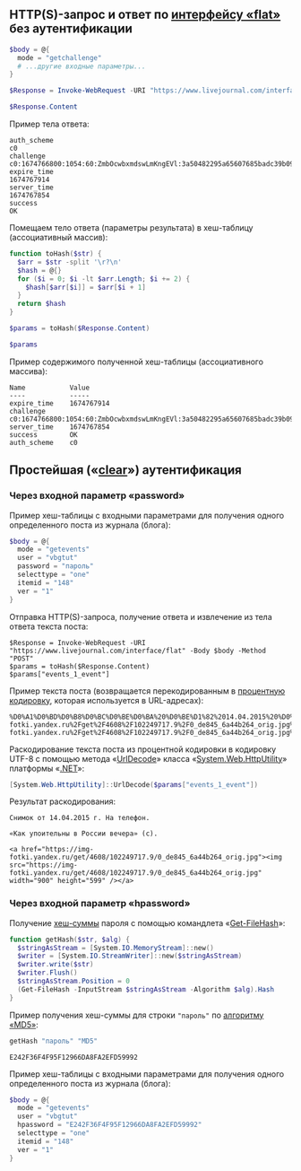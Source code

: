 ## HTTP(S)-запрос и ответ по [интерфейсу «flat»](https://stat.livejournal.com/doc/server/ljp.csp.flat.protocol.html) без аутентификации

```powershell
$body = @{
  mode = "getchallenge"
  # ...другие входные параметры...
}
```
```powershell
$Response = Invoke-WebRequest -URI "https://www.livejournal.com/interface/flat" -Body $body -Method "POST"
```
```powershell
$Response.Content
```
Пример тела ответа:
```
auth_scheme
c0
challenge
c0:1674766800:1054:60:ZmbOcwbxmdswLmKngEVl:3a50482295a65607685badc39b09d47b
expire_time
1674767914
server_time
1674767854
success
OK
```
Помещаем тело ответа (параметры результата) в хеш-таблицу (ассоциативный массив):
```powershell
function toHash($str) {
  $arr = $str -split '\r?\n'
  $hash = @{}
  for ($i = 0; $i -lt $arr.Length; $i += 2) {
    $hash[$arr[$i]] = $arr[$i + 1]
  }
  return $hash
}
```
```powershell
$params = toHash($Response.Content)
```
```powershell
$params
```
Пример содержимого полученной хеш-таблицы (ассоциативного массива):
```
Name           Value
----           -----
expire_time    1674767914
challenge      c0:1674766800:1054:60:ZmbOcwbxmdswLmKngEVl:3a50482295a65607685badc39b09d47b
server_time    1674767854
success        OK
auth_scheme    c0
```

## Простейшая («[clear](https://stat.livejournal.com/doc/server/ljp.csp.auth.clear.html)») аутентификация

### Через входной параметр «password»

Пример хеш-таблицы с входными параметрами для получения одного определенного поста из журнала (блога):
```powershell
$body = @{
  mode = "getevents"
  user = "vbgtut"
  password = "пароль"
  selecttype = "one"
  itemid = "148"
  ver = "1"
}
```
Отправка HTTP(S)-запроса, получение ответа и извлечение из тела ответа текста поста:
```
$Response = Invoke-WebRequest -URI "https://www.livejournal.com/interface/flat" -Body $body -Method "POST"
$params = toHash($Response.Content)
$params["events_1_event"]
```
Пример текста поста (возвращается перекодированным в [процентную кодировку](https://ru.wikipedia.org/wiki/URL#%D0%9A%D0%BE%D0%B4%D0%B8%D1%80%D0%BE%D0%B2%D0%B0%D0%BD%D0%B8%D0%B5_URL), которая используется в URL-адресах):
```
%D0%A1%D0%BD%D0%B8%D0%BC%D0%BE%D0%BA%20%D0%BE%D1%82%2014.04.2015%20%D0%B3.%20%D0%9D%D0%B0%20%D1%82%D0%B5%D0%BB%D0%B5%D1%84%D0%BE%D0%BD.%0D%0A%0D%0A%C2%AB%D0%9A%D0%B0%D0%BA%20%D1%83%D0%BF%D0%BE%D0%B8%D1%82%D0%B5%D0%BB%D1%8C%D0%BD%D1%8B%20%D0%B2%20%D0%A0%D0%BE%D1%81%D1%81%D0%B8%D0%B8%20%D0%B2%D0%B5%D1%87%D0%B5%D1%80%D0%B0%C2%BB%20%28%D1%81%29.%0D%0A%0D%0A%3Ca%20href%3D%22https%3A%2F%2Fimg-fotki.yandex.ru%2Fget%2F4608%2F102249717.9%2F0_de845_6a44b264_orig.jpg%22%3E%3Cimg%20src%3D%22https%3A%2F%2Fimg-fotki.yandex.ru%2Fget%2F4608%2F102249717.9%2F0_de845_6a44b264_orig.jpg%22%20width%3D%22900%22%20height%3D%22599%22%20%2F%3E%3C%2Fa%3E
```
Раскодирование текста поста из процентной кодировки в кодировку UTF-8 с помощью метода «[UrlDecode](https://learn.microsoft.com/en-us/dotnet/api/system.web.httputility.urldecode)» класса «[System.Web.HttpUtility](https://learn.microsoft.com/en-us/dotnet/api/system.web.httputility)» платформы «[.NET](https://learn.microsoft.com/en-us/dotnet/)»:
```powershell
[System.Web.HttpUtility]::UrlDecode($params["events_1_event"])
```
Результат раскодирования:
```
Снимок от 14.04.2015 г. На телефон.

«Как упоительны в России вечера» (с).

<a href="https://img-fotki.yandex.ru/get/4608/102249717.9/0_de845_6a44b264_orig.jpg"><img src="https://img-fotki.yandex.ru/get/4608/102249717.9/0_de845_6a44b264_orig.jpg" width="900" height="599" /></a>
```

### Через входной параметр «hpassword»

Получение [хеш-суммы](https://ru.wikipedia.org/wiki/%D0%A5%D0%B5%D1%88-%D1%81%D1%83%D0%BC%D0%BC%D0%B0) пароля с помощью командлета «[Get-FileHash](https://learn.microsoft.com/en-us/powershell/module/microsoft.powershell.utility/get-filehash)»:
```powershell
function getHash($str, $alg) {
  $stringAsStream = [System.IO.MemoryStream]::new()
  $writer = [System.IO.StreamWriter]::new($stringAsStream)
  $writer.write($str)
  $writer.Flush()
  $stringAsStream.Position = 0
  (Get-FileHash -InputStream $stringAsStream -Algorithm $alg).Hash
}
```
Пример получения хеш-суммы для строки `"пароль"` по [алгоритму «MD5»](https://ru.wikipedia.org/wiki/MD5):
```powershell
getHash "пароль" "MD5"
```
```
E242F36F4F95F12966DA8FA2EFD59992
```
Пример хеш-таблицы с входными параметрами для получения одного определенного поста из журнала (блога):
```powershell
$body = @{
  mode = "getevents"
  user = "vbgtut"
  hpassword = "E242F36F4F95F12966DA8FA2EFD59992"
  selecttype = "one"
  itemid = "148"
  ver = "1"
}
```
